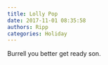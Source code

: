```yaml
---
title: Lolly Pop
date: 2017-11-01 08:35:58
authors: Ripp
categories: Holiday
---
```


 Burrell you better get ready son.